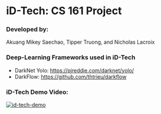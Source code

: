 # iD-Tech: CS 161 Project 

### Developed by: 
Akuang Mikey Saechao, Tipper Truong, and Nicholas Lacroix

### Deep-Learning Frameworks used in iD-Tech
- DarkNet Yolo: https://pjreddie.com/darknet/yolo/
- DarkFlow: https://github.com/thtrieu/darkflow

### iD-Tech Demo Video: 
[![id-tech-demo](https://img.youtube.com/vi/TBTyPR1Yij8/0.jpg)](https://www.youtube.com/watch?v=TBTyPR1Yij8&feature=youtu.be)





